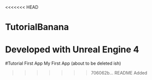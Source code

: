 <<<<<<< HEAD
# TutorialBanana

Developed with Unreal Engine 4
=======
#Tutorial First App
My First App (about to be deleted ish)
>>>>>>> 706062b... README Added
